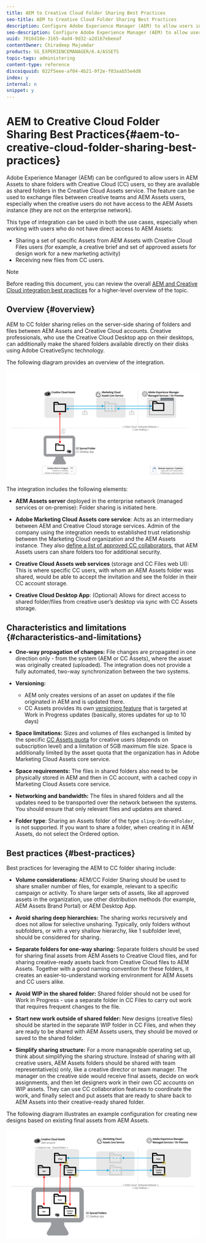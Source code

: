```yaml
---
title: AEM to Creative Cloud Folder Sharing Best Practices
seo-title: AEM to Creative Cloud Folder Sharing Best Practices
description: Configure Adobe Experience Manager (AEM) to allow users in AEM Assets to exchange folders with Adobe Creative Cloud (CC) users.
seo-description: Configure Adobe Experience Manager (AEM) to allow users in AEM Assets to exchange folders with Adobe Creative Cloud (CC) users.
uuid: 7016d18e-3165-4ad4-9d32-a2d167ebeeaf
contentOwner: Chiradeep Majumdar
products: SG_EXPERIENCEMANAGER/6.4/ASSETS
topic-tags: administering
content-type: reference
discoiquuid: 022f5eee-af04-4b21-9f2e-f03aab55e4d8
index: y
internal: n
snippet: y
---
```


# AEM to Creative Cloud Folder Sharing Best Practices{#aem-to-creative-cloud-folder-sharing-best-practices}

Adobe Experience Manager (AEM) can be configured to allow users in AEM Assets to share folders with Creative Cloud (CC) users, so they are available as shared folders in the Creative Cloud Assets service. The feature can be used to exchange files between creative teams and AEM Assets users, especially when the creative users do not have access to the AEM Assets instance (they are not on the enterprise network).

This type of integration can be used in both the use cases, especially when working with users who do not have direct access to AEM Assets:

* Sharing a set of specific Assets from AEM Assets with Creative Cloud Files users (for example, a creative brief and set of approved assets for design work for a new marketing activity)
* Receiving new files from CC users.

>[!NOTE]
>
>Before reading this document, you can review the overall [AEM and Creative Cloud integration best practices](../../assets/using/aem-cc-integration-best-practices.md) for a higher-level overview of the topic.

## Overview {#overview}

AEM to CC folder sharing relies on the server-side sharing of folders and files between AEM Assets and Creative Cloud accounts. Creative professionals, who use the Creative Cloud Desktop app on their desktops, can additionally make the shared folders available directly on their disks using Adobe CreativeSync technology.

The following diagram provides an overview of the integration.

![](assets/chlimage_1-406.png)

The integration includes the following elements:

* **AEM Assets server** deployed in the enterprise network (managed services or on-premise): Folder sharing is initiated here.
* **Adobe Marketing Cloud Assets core service**: Acts as an intermediary between AEM and Creative Cloud storage services. Admin of the company using the integration needs to established trust relationship between the Marketing Cloud organization and the AEM Assets instance. They also [define a list of approved CC collaborators](https://marketing.adobe.com/resources/help/en_US/mcloud/t_admin_add_cc_user.html), that AEM Assets users can share folders too for additional security.

* **Creative Cloud Assets web services** (storage and CC Files web UI): This is where specific CC users, with whom an AEM Assets folder was shared, would be able to accept the invitation and see the folder in their CC account storage.
* **Creative Cloud Desktop App**: (Optional) Allows for direct access to shared folder/files from creative user’s desktop via sync with CC Assets storage.

## Characteristics and limitations {#characteristics-and-limitations}

* **One-way propagation of changes:** File changes are propagated in one direction only - from the system (AEM or CC Assets), where the asset was originally created (uploaded). The integration does not provide a fully automated, two-way synchronization between the two systems.
* **Versioning:**

    * AEM only creates versions of an asset on updates if the file originated in AEM and is updated there.
    * CC Assets provides its own [versioning feature](https://helpx.adobe.com/creative-cloud/help/versioning-faq.html) that is targeted at Work in Progress updates (basically, stores updates for up to 10 days)

* **Space limitations:** Sizes and volumes of files exchanged is limited by the specific [CC Assets quota](https://helpx.adobe.com/creative-cloud/kb/file-storage-quota.html) for creative users (depends on subscription level) and a limitation of 5GB maximum file size. Space is additionally limited by the asset quota that the organization has in Adobe Marketing Cloud Assets core service.

* **Space requirements:** The files in shared folders also need to be physically stored in AEM and then in CC account, with a cached copy in Marketing Cloud Assets core service.
* **Networking and bandwidth:** The files in shared folders and all the updates need to be transported over the network between the systems. You should ensure that only relevant files and updates are shared.
* **Folder type**: Sharing an Assets folder of the type `sling:OrderedFolder`, is not supported. If you want to share a folder, when creating it in AEM Assets, do not select the Ordered option.

## Best practices {#best-practices}

Best practices for leveraging the AEM to CC folder sharing include:

* **Volume considerations:** AEM/CC Folder Sharing should be used to share smaller number of files, for example, relevant to a specific campaign or activity. To share larger sets of assets, like all approved assets in the organization, use other distribution methods (for example, AEM Assets Brand Portal) or AEM Desktop App.

* **Avoid sharing deep hierarchies:** The sharing works recursively and does not allow for selective unsharing. Typically, only folders without subfolders, or with a very shallow hierarchy, like 1 subfolder level, should be considered for sharing.
* **Separate folders for one-way sharing:** Separate folders should be used for sharing final assets from AEM Assets to Creative Cloud files, and for sharing creative-ready assets back from Creative Cloud files to AEM Assets. Together with a good naming convention for these folders, it creates an easier-to-understand working environment for AEM Assets and CC users alike.
* **Avoid WIP in the shared folder:** Shared folder should not be used for Work in Progress - use a separate folder in CC Files to carry out work that requires frequent changes to the file.
* **Start new work outside of shared folder:** New designs (creative files) should be started in the separate WIP folder in CC Files, and when they are ready to be shared with AEM Assets users, they should be moved or saved to the shared folder.
* **Simplify sharing structure:** For a more manageable operating set up, think about simplifying the sharing structure. Instead of sharing with all creative users, AEM Assets folders should be shared with team representative(s) only, like a creative director or team manager. The manager on the creative side would receive final assets, decide on work assignments, and then let designers work in their own CC accounts on WIP assets. They can use CC collaboration features to coordinate the work, and finally select and put assets that are ready to share back to AEM Assets into their creative-ready shared folder.

The following diagram illustrates an example configuration for creating new designs based on existing final assets from AEM Assets.

![](assets/chlimage_1-407.png)

